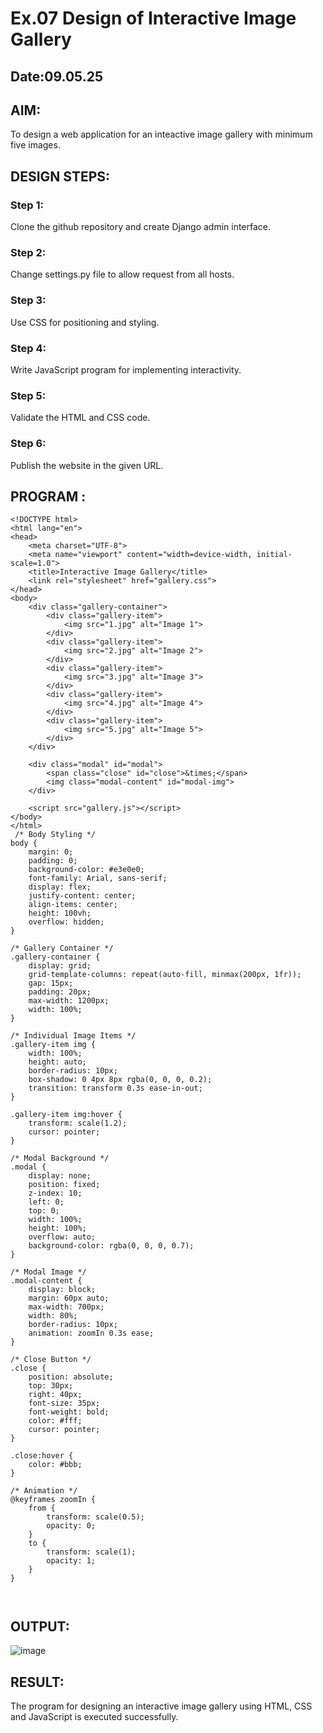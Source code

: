 # Ex.07 Design of Interactive Image Gallery
## Date:09.05.25

## AIM:
To design a web application for an inteactive image gallery with minimum five images.

## DESIGN STEPS:

### Step 1:
Clone the github repository and create Django admin interface.

### Step 2:
Change settings.py file to allow request from all hosts.

### Step 3:
Use CSS for positioning and styling.

### Step 4:
Write JavaScript program for implementing interactivity.

### Step 5:
Validate the HTML and CSS code.

### Step 6:
Publish the website in the given URL.

## PROGRAM :
```
<!DOCTYPE html>
<html lang="en">
<head>
    <meta charset="UTF-8">
    <meta name="viewport" content="width=device-width, initial-scale=1.0">
    <title>Interactive Image Gallery</title>
    <link rel="stylesheet" href="gallery.css">
</head>
<body>
    <div class="gallery-container">
        <div class="gallery-item">
            <img src="1.jpg" alt="Image 1">
        </div>
        <div class="gallery-item">
            <img src="2.jpg" alt="Image 2">
        </div>
        <div class="gallery-item">
            <img src="3.jpg" alt="Image 3">
        </div>
        <div class="gallery-item">
            <img src="4.jpg" alt="Image 4">
        </div>
        <div class="gallery-item">
            <img src="5.jpg" alt="Image 5">
        </div>
    </div>

    <div class="modal" id="modal">
        <span class="close" id="close">&times;</span>
        <img class="modal-content" id="modal-img">
    </div>

    <script src="gallery.js"></script>
</body>
</html>
 /* Body Styling */
body {
    margin: 0;
    padding: 0;
    background-color: #e3e0e0;
    font-family: Arial, sans-serif;
    display: flex;
    justify-content: center;
    align-items: center;
    height: 100vh;
    overflow: hidden;
}

/* Gallery Container */
.gallery-container {
    display: grid;
    grid-template-columns: repeat(auto-fill, minmax(200px, 1fr));
    gap: 15px;
    padding: 20px;
    max-width: 1200px;
    width: 100%;
}

/* Individual Image Items */
.gallery-item img {
    width: 100%;
    height: auto;
    border-radius: 10px;
    box-shadow: 0 4px 8px rgba(0, 0, 0, 0.2);
    transition: transform 0.3s ease-in-out;
}

.gallery-item img:hover {
    transform: scale(1.2);
    cursor: pointer;
}

/* Modal Background */
.modal {
    display: none;
    position: fixed;
    z-index: 10;
    left: 0;
    top: 0;
    width: 100%;
    height: 100%;
    overflow: auto;
    background-color: rgba(0, 0, 0, 0.7);
}

/* Modal Image */
.modal-content {
    display: block;
    margin: 60px auto;
    max-width: 700px;
    width: 80%;
    border-radius: 10px;
    animation: zoomIn 0.3s ease;
}

/* Close Button */
.close {
    position: absolute;
    top: 30px;
    right: 40px;
    font-size: 35px;
    font-weight: bold;
    color: #fff;
    cursor: pointer;
}

.close:hover {
    color: #bbb;
}

/* Animation */
@keyframes zoomIn {
    from {
        transform: scale(0.5);
        opacity: 0;
    }
    to {
        transform: scale(1);
        opacity: 1;
    }
}



```
## OUTPUT:
![image](https://github.com/user-attachments/assets/0d34b5d5-e88e-48c9-99f2-570b08f8a0da)

## RESULT:
The program for designing an interactive image gallery using HTML, CSS and JavaScript is executed successfully.
